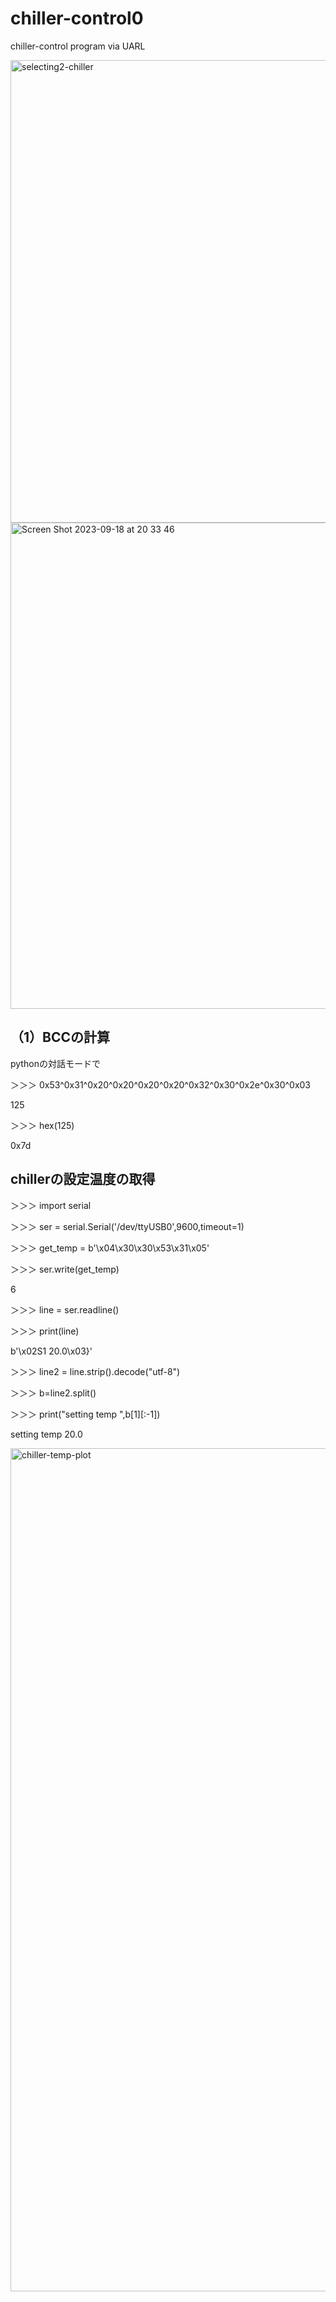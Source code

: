 # chiller-control0
chiller-control program via UARL

<img width="740" alt="selecting2-chiller" src="https://github.com/chibaf/chiller_communcations/assets/1296728/8e1d3e94-d953-46b3-ae54-6b2bd1dc4fa9">

<img width="778" alt="Screen Shot 2023-09-18 at 20 33 46" src="https://github.com/chibaf/chiller_communcations/assets/1296728/81a852b2-82bb-46ea-8762-c740f424cd2d">

## （1）BCCの計算

pythonの対話モードで

＞＞＞ 0x53^0x31^0x20^0x20^0x20^0x20^0x32^0x30^0x2e^0x30^0x03

125

＞＞＞ hex(125)

0x7d

## chillerの設定温度の取得

＞＞＞ import serial

＞＞＞ ser = serial.Serial('/dev/ttyUSB0',9600,timeout=1)

＞＞＞ get_temp = b'\x04\x30\x30\x53\x31\x05'

＞＞＞ ser.write(get_temp)

6

＞＞＞ line = ser.readline() 

＞＞＞ print(line)

b'\x02S1    20.0\x03}'

＞＞＞ line2 = line.strip().decode("utf-8")

＞＞＞ b=line2.split()

＞＞＞ print("setting temp ",b[1][:-1])

setting temp  20.0

<img width="1349" alt="chiller-temp-plot" src="https://github.com/chibaf/chiller-control0/assets/1296728/8739af76-1340-439a-9f3a-435399b9fbb6">
